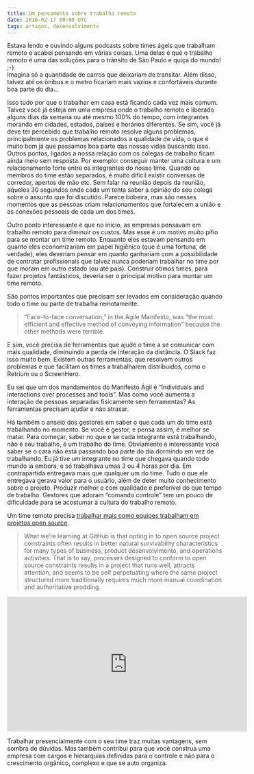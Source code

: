 ```yaml
---
title: Um pensamento sobre trabalho remoto
date: 2016-02-17 00:00 UTC
tags: artigos, desenvolvimento
---
```


Estava lendo e ouvindo alguns podcasts sobre times ágeis que trabalham remoto e acabei pensando em várias coisas. Uma delas é que o trabalho remoto é uma das soluções para o trânsito de São Paulo e quiça do mundo! ;-)  
Imagina só a quantidade de carros que deixariam de transitar. Além disso, talvez até os ônibus e o metro ficariam mais vazios e confortáveis durante boa parte do dia…

Isso tudo por que o trabalhar em casa está ficando cada vez mais comum. Talvez você já esteja em uma empresa onde o trabalho remoto é liberado alguns dias da semana ou até mesmo 100% do tempo, com integrantes morando em cidades, estados, países e horários diferentes. Se sim, você já deve ter percebido que trabalho remoto resolve alguns problemas, principalmente os problemas relacionados a qualidade de vida, o que é muito bom já que passamos boa parte das nossas vidas buscando isso. Outros pontos, ligados a nossa relação com os colegas de trabalho ficam ainda meio sem resposta. Por exemplo: conseguir manter uma cultura e um relacionamento forte entre os integrantes do nosso time. Quando os membros do time estão separados, é muito difícil existir conversas de corredor, apertos de mão etc. Sem falar na reunião depois da reunião, aqueles 30 segundos onde cada um tenta saber a opinião do seu colega sobre o assunto que foi discutido. Parece bobeira, mas são nesses momentos que as pessoas criam relacionamentos que fortalecem a união e as conexões pessoais de cada um dos times.

Outro ponto interessante é que no início, as empresas pensavam em trabalho remoto para diminuir os custos. Mas esse é um motivo muito pífio para se montar um time remoto. Enquanto eles estavam pensando em quanto eles economizariam em papel higiênico (que é uma fortuna, de verdade), eles deveriam pensar em quanto ganhariam com a possibilidade de contratar profissionais que talvez nunca poderiam trabalhar no time por que moram em outro estado (ou até país). Construir ótimos times, para fazer projetos fantásticos, deveria ser o principal motivo para montar um time remoto.

São pontos importantes que precisam ser levados em consideração quando todo o time ou parte de trabalha remotamente.

> “Face-to-face conversation,” in the Agile Manifesto, was “the most efficient and effective method of conveying information” because the other methods were terrible.

E sim, você precisa de ferramentas que ajude o time a se comunicar com mais qualidade, diminuindo a perda de interação da distância. O Slack faz isso muito bem. Existem outras ferramentas, que resolvem outros problemas e que facilitam os times a trabalharem distribuídos, como o Retrium ou o ScreenHero.

Eu sei que um dos mandamentos do Manifesto Ágil é “Individuals and interactions over processes and tools”. Mas como você aumenta a interação de pessoas separadas fisicamente sem ferramentas? As ferramentas precisam ajudar e não atrasar.

Há também o anseio dos gestores em saber o que cada um do time está trabalhando no momento. Se você é gestor, e pensa assim, é melhor se matar. Para começar, saber no que e se cada integrante está trabalhando, não é seu trabalho, é um trabalho do time. Obviamente é interessante você saber se o cara não está passando boa parte do dia dormindo em vez de trabalhando. Eu já tive um integrante no time que chegava quando todo mundo ia embora, e só trabalhava umas 3 ou 4 horas por dia. Em contrapartida entregava mais que qualquer um do time. Tudo o que ele entregava gerava valor para o usuário, além de deter muito conhecimento sobre o projeto. Produzir melhor e com qualidade é preferível do que tempo de trabalho. Gestores que adoram “comando controle” tem um pouco de dificuldade para se acostumar à cultura do trabalho remoto.

Um time remoto precisa [trabalhar mais como equipes trabalham em projetos open source](http://2ndscale.com/rtomayko/2012/adopt-an-open-source-process-constraints).

> What we’re learning at GitHub is that opting in to open source project constraints often results in better natural survivability characteristics for many types of business, product desenvolvimento, and operations activities. That is to say, processes designed to conform to open source constraints results in a project that runs well, attracts attention, and seems to be self perpetuating where the same project structured more traditionally requires much more manual coordination and authoritative prodding.

<iframe src="https://www.youtube.com/embed/mrONxcyQo4E" allowfullscreen="" frameborder="0" height="315" width="560"></iframe>

Trabalhar presencialmente com o seu time traz muitas vantagens, sem sombra de dúvidas. Mas também contribui para que você construa uma empresa com cargos e hierarquias definidas para o controle e não para o crescimento orgânico, complexo e que se auto organiza.
